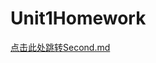 # Unit1Homework

[点击此处跳转Second.md](https://github.com/louvioc/Unit1Homework/blob/master/work1/Second.md)
